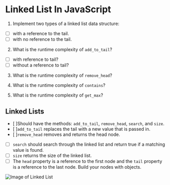 # Linked List In JavaScript

1. Implement two types of a linked list data structure:
  * [ ] with a reference to the tail.
  * [ ] with no reference to the tail.

2. What is the runtime complexity of `add_to_tail`?
  * [ ] with reference to tail?
  * [ ] without a reference to tail?

3. What is the runtime complexity of `remove_head`?

4. What is the runtime complexity of `contains`?

5. What is the runtime complexity of `get_max`?


## Linked Lists
  * [ ]Should have the methods: `add_to_tail`, `remove_head`, `search`, and `size`.
  * [ ]`add_to_tail` replaces the tail with a new value that is passed in.
  * [ ]`remove_head` removes and returns the head node.
  * [ ] `search` should search through the linked list and return true if a matching value is found.
  * [ ] `size` returns the size of the linked list. 
  * [ ] The `head` property is a reference to the first node and the `tail` property is a reference to the last node. Build your nodes with objects.
 
![Image of Linked List](https://upload.wikimedia.org/wikipedia/commons/thumb/6/6d/Singly-linked-list.svg/816px-Singly-linked-list.svg.png)
